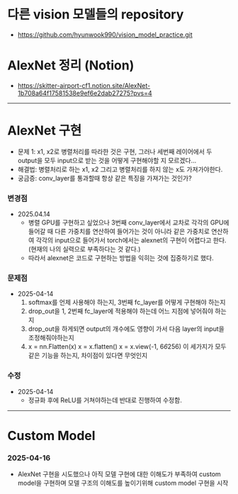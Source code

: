 # 다른 vision 모델들의 repository
- https://github.com/hyunwook990/vision_model_practice.git
# AlexNet 정리 (Notion)
- https://skitter-airport-cf1.notion.site/AlexNet-1b708a64f17581538e9ef6e2dab27275?pvs=4
---
# AlexNet 구현

- 문제 1: x1, x2로 병렬처리를 따라한 것은 구현, 그러나 세번째 레이어에서 두 output을 모두 input으로 받는 것을 어떻게 구현해야할 지 모르겠다...
- 해결법: 병렬처리로 하는 x1, x2 그리고 병렬처리를 하지 않는 x도 가져가야한다.
- 궁금증: conv_layer를 통과할때 항상 같은 특징을 가져가는 것인가?

### 변경점
- 2025.04.14
    - 병렬 GPU를 구현하고 싶었으나 3번째 conv_layer에서 교차로 각각의 GPU에 들어갈 때 다른 가중치를 연산하여 들어가는 것이 아니라 같은 가중치로 연산하여 각각의 input으로 들어가서 torch에서는 alexnet의 구현이 어렵다고 한다. (현재의 나의 실력으로 부족하다는 것 같다.)
    - 따라서 alexnet은 코드로 구현하는 방법을 익히는 것에 집중하기로 했다.

### 문제점
- 2025-04-14
    1. softmax를 언제 사용해야 하는지, 3번째 fc_layer를 어떻게 구현해야 하는지
    2. drop_out을 1, 2번째 fc_layer에 적용해야 하는데 어느 지점에 넣어줘야 하는지
    3. drop_out을 하게되면 output의 개수에도 영향이 가서 다음 layer의 input을 조정해줘야하는지
    4.  x = nn.Flatten(x)
        x = x.flatten()
        x = x.view(-1, 6*6*256)
        이 세가지가 모두 같은 기능을 하는지, 차이점이 있다면 무엇인지

### 수정
- 2025-04-14
    - 정규화 후에 ReLU를 거쳐야하는데 반대로 진행하여 수정함.

---
# Custom Model
### 2025-04-16
- AlexNet 구현을 시도했으나 아직 모델 구현에 대한 이해도가 부족하여 custom model을 구현하며 모델 구조의 이해도를 높이기위해 custom model 구현을 시작
